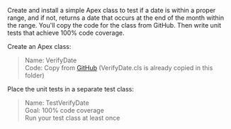 Create and install a simple Apex class to test if a date is within a proper range, and if not, returns a date that occurs at the end of the month within the range. You'll copy the code for the class from GitHub. Then write unit tests that achieve 100% code coverage.  

Create an Apex class:  
> Name: VerifyDate  
> Code: Copy from [GitHub](https://github.com/developerforce/trailhead-code-samples/blob/master/VerifyDate.cls) (VerifyDate.cls is already copied in this folder)  

Place the unit tests in a separate test class:  
> Name: TestVerifyDate  
> Goal: 100% code coverage  
> Run your test class at least once  